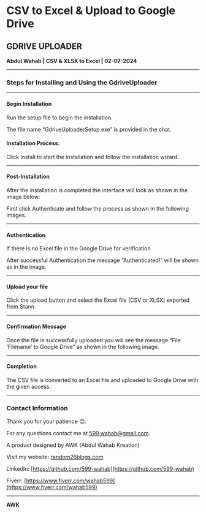 # CSV to Excel & Upload to Google Drive

## GDRIVE UPLOADER

**Abdul Wahab | CSV & XLSX to Excel | 02-07-2024**

---

### Steps for Installing and Using the GdriveUploader

---

#### Begin Installation

Run the setup file to begin the installation.

The file name “GdriveUploaderSetup.exe” is provided in the chat.

#### Installation Process:

Click Install to start the installation and follow the installation wizard.

---

#### Post-Installation

After the installation is completed the interface will look as shown in the image below:

First click Authenticate and follow the process as shown in the following images.

---

#### Authentication

If there is no Excel file in the Google Drive for verification

After successful Authentication the message “Authenticated!” will be shown as in the image.

---

#### Upload your file

Click the upload button and select the Excel file (CSV or XLSX) exported from Stann.

---

#### Confirmation Message

Once the file is successfully uploaded you will see the message “File ‘Filename’ to Google Drive” as shown in the following image.

---

#### Completion

The CSV file is converted to an Excel file and uploaded to Google Drive with the given access.

---

### Contact Information

Thank you for your patience 😊.

For any questions contact me at 599.wahab@gmail.com.

A product designed by AWK (Abdul Wahab Kreation)

Visit my website: [random26blogs.com](http://random26blogs.com)

LinkedIn: [https://github.com/599-wahab](https://github.com/599-wahab)

Fiverr: [https://www.fiverr.com/wahab599](https://www.fiverr.com/wahab599)

---

**AWK**
